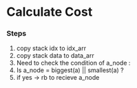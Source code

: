 # Calculate Cost

### Steps

1. copy stack idx to idx_arr
2. copy stack data to data_arr
3. Need to check the condition of a_node :
4. Is a_node = biggest(a) || smallest(a) ?
5. if yes -> rb to recieve a_node 